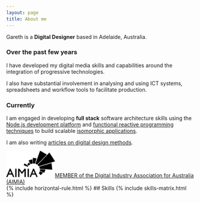 ```yaml
---
layout: page
title: About me
---
```

<div class="message rounded-border-4">Gareth is a <strong>Digital Designer</strong> based in Adelaide, Australia.</div>

### Over the past few years
I have developed my digital media skills and capabilities around the integration of progressive technologies.  

I also have substantial involvement in analysing and using ICT systems, spreadsheets and workflow tools to facilitate production.

### Currently
I am engaged in developing **full stack** software architecture skills using the [Node.js development platform](https://nodejs.org) and [functional reactive programming techniques](http://en.wikipedia.org/wiki/Functional_reactive_programming) to build scalable [isomorphic applications](http://nerds.airbnb.com/isomorphic-javascript-future-web-apps/).  

I am also writing [articles on digital design methods](https://medium.com/doing-digital).  

<div class="message rounded-border-4">
<a href="http://aimia.com.au"><img src="/assets/images/pages/about/aimia-logo.png" alt="Member of AIMIA">MEMBER of the Digital Industry Association for Australia (AIMIA)</a>
</div>{% include horizontal-rule.html %}
## Skills
{% include skills-matrix.html %}
